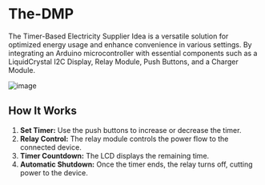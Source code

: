 # The-DMP
The Timer-Based Electricity Supplier Idea is a versatile solution for optimized energy usage and enhance convenience in various settings. By integrating an Arduino microcontroller with essential components such as a LiquidCrystal I2C Display, Relay Module, Push Buttons, and a Charger Module.

![image](https://github.com/user-attachments/assets/6b036d06-3bd7-4ea2-9d62-d983ad7d64b9)

## How It Works
1. **Set Timer:** Use the push buttons to increase or decrease the timer.
2. **Relay Control:** The relay module controls the power flow to the connected device.
3. **Timer Countdown:** The LCD displays the remaining time.
4. **Automatic Shutdown:** Once the timer ends, the relay turns off, cutting power to the device.
